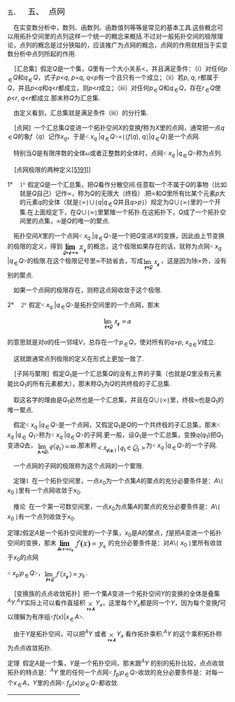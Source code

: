 <div class=Section1>
<p class=MsoNormal style='margin-left:36.0pt;text-indent:-36.0pt'><span
lang=EN-US>五、<span style='font:7.0pt "Times New Roman"'>&nbsp;&nbsp;&nbsp;&nbsp;&nbsp;&nbsp;&nbsp;
</span></span><span lang=ZH-CN style='font-size:14.0pt;font-family:宋体_GB2312'>五、</span><span
lang=EN-US style='font-size:7.0pt'>&nbsp;&nbsp;&nbsp; </span><span lang=ZH-CN
style='font-size:14.0pt;font-family:宋体_GB2312'>点网</span></p>
<p class=MsoNormal><span lang=EN-US style='font-family:宋体_GB2312'>&nbsp;&nbsp;&nbsp;
</span><span lang=ZH-CN style='font-family:宋体_GB2312'>在实变数分析中，数列、函数列、函数值列等等是常见的基本工具</span><span
lang=EN-US style='font-family:宋体_GB2312'>.</span><span lang=ZH-CN
style='font-family:宋体_GB2312'>这些概念可以用拓扑空间里的点列这样一个统一的概念来概括</span><span
lang=EN-US style='font-family:宋体_GB2312'>.</span><span lang=ZH-CN
style='font-family:宋体_GB2312'>不过对一般拓扑空间的极限理论，点列的概念是过分狭隘的，应该推广为点网的概念，点网的作用就相当于实变数分析中点列所起的作用</span><span
lang=EN-US style='font-family:宋体_GB2312'>.</span></p>
<p class=MsoNormal><span lang=EN-US>&nbsp;&nbsp;&nbsp; [</span><span
lang=ZH-CN style='font-family:宋体_GB2312'>汇总集</span><span lang=EN-US>] </span><span
lang=EN-US style='font-family:宋体_GB2312'>&nbsp;</span><span lang=ZH-CN
style='font-family:宋体_GB2312'>假定</span><i><span lang=EN-US>Q</span></i><span
lang=ZH-CN style='font-family:宋体_GB2312'>是一个集，</span><i><span lang=EN-US>Q</span></i><span
lang=ZH-CN style='font-family:宋体_GB2312'>里有一个大小关系</span><span lang=EN-US>&lt;</span><span
lang=ZH-CN style='font-family:宋体_GB2312'>，并且满足条件：（</span><span lang=EN-US>i</span><span
lang=ZH-CN style='font-family:宋体_GB2312'>）对任何</span><i><span lang=EN-US>p</span></i><i><sub><span
lang=EN-US style='font-family:宋体_GB2312'><img width=13 height=13
src="res/17e9d95da129bdd93c34fb6cc6aaaa52_5979_files/image002.gif" u1:shapes="_x0000_i1025"
align=absmiddle></span></sub><span lang=EN-US>Q</span></i><span lang=ZH-CN
style='font-family:宋体_GB2312'>和</span><i><span lang=EN-US>q</span></i><i><sub><span
lang=EN-US style='font-family:宋体_GB2312'><img width=13 height=13
src="res/17e9d95da129bdd93c34fb6cc6aaaa52_5979_files/image003.gif" u1:shapes="_x0000_i1026"
align=absmiddle></span></sub><span lang=EN-US>Q</span></i><span lang=ZH-CN
style='font-family:宋体_GB2312'>，式子</span><i><span lang=EN-US>p</span></i><span
lang=EN-US>&lt;<i>q</i>, <i>p</i>=<i>q</i>, <i>q</i>&lt;<i>p</i></span><span
lang=ZH-CN style='font-family:宋体_GB2312'>有一个且只有一个成立；（</span><span lang=EN-US>ii</span><span
lang=ZH-CN style='font-family:宋体_GB2312'>）若</span><i><span lang=EN-US>p</span></i><span
lang=EN-US>, <i>q</i>, <i>r</i></span><span lang=ZH-CN style='font-family:宋体_GB2312'>都属于</span><i><span
lang=EN-US>Q</span></i><span lang=ZH-CN style='font-family:宋体_GB2312'>，并且</span><i><span
lang=EN-US>p</span></i><span lang=EN-US>&lt;<i>q</i></span><span lang=ZH-CN
style='font-family:宋体_GB2312'>和</span><i><span lang=EN-US>q</span></i><span
lang=EN-US>&lt;<i>r</i></span><span lang=ZH-CN style='font-family:宋体_GB2312'>都成立，则</span><i><span
lang=EN-US>p</span></i><span lang=EN-US>&lt;<i>r</i></span><span lang=ZH-CN
style='font-family:宋体_GB2312'>成立；（</span><span lang=EN-US>iii</span><span
lang=ZH-CN style='font-family:宋体_GB2312'>）对任何</span><i><span lang=EN-US>p</span></i><i><sub><span
lang=EN-US style='font-family:宋体_GB2312'><img width=13 height=12
src="res/17e9d95da129bdd93c34fb6cc6aaaa52_5979_files/image004.gif" u1:shapes="_x0000_i1027"
align=absmiddle></span></sub><span lang=EN-US>Q</span></i><span lang=ZH-CN
style='font-family:宋体_GB2312'>和</span><i><span lang=EN-US>q</span></i><i><sub><span
lang=EN-US style='font-family:宋体_GB2312'><img width=13 height=13
src="res/17e9d95da129bdd93c34fb6cc6aaaa52_5979_files/image005.gif" u1:shapes="_x0000_i1028"
align=absmiddle></span></sub><span lang=EN-US>Q</span></i><span lang=ZH-CN
style='font-family:宋体_GB2312'>，存在</span><i><span lang=EN-US>r</span></i><i><sub><span
lang=EN-US style='font-family:宋体_GB2312'><img width=13 height=13
src="res/17e9d95da129bdd93c34fb6cc6aaaa52_5979_files/image006.gif" u1:shapes="_x0000_i1029"
align=absmiddle></span></sub><span lang=EN-US>Q</span></i><span lang=ZH-CN
style='font-family:宋体_GB2312'>使</span><i><span lang=EN-US>p</span></i><span
lang=EN-US>&lt;<i>r</i>, <i>q</i>&lt;<i>r</i></span><span lang=ZH-CN
style='font-family:宋体_GB2312'>都成立</span><span lang=EN-US style='font-family:
宋体_GB2312'>.</span><span lang=ZH-CN style='font-family:宋体_GB2312'>那末称</span><i><span
lang=EN-US>Q</span></i><span lang=ZH-CN style='font-family:宋体_GB2312'>为汇总集</span><span
lang=EN-US style='font-family:宋体_GB2312'>.</span></p>
<p class=MsoNormal><span lang=EN-US style='font-family:宋体_GB2312'>&nbsp;&nbsp;&nbsp;
</span><span lang=ZH-CN style='font-family:宋体_GB2312'>由定义看到，汇总集就是满足条件（</span><span
lang=EN-US>iii</span><span lang=ZH-CN style='font-family:宋体_GB2312'>）的分行集</span><span
lang=EN-US style='font-family:宋体_GB2312'>.</span></p>
<p class=MsoNormal><span lang=EN-US>&nbsp;&nbsp;&nbsp; [</span><span
lang=ZH-CN style='font-family:宋体_GB2312'>点网</span><span lang=EN-US>]</span><span
lang=EN-US style='font-family:宋体_GB2312'>&nbsp; </span><span lang=ZH-CN
style='font-family:宋体_GB2312'>一个汇总集</span><i><span lang=EN-US>Q</span></i><span
lang=ZH-CN style='font-family:宋体_GB2312'>变进一个拓扑空间</span><i><span lang=EN-US>X</span></i><span
lang=ZH-CN style='font-family:宋体_GB2312'>的变换</span><i><span lang=EN-US>f</span></i><span
lang=ZH-CN style='font-family:宋体_GB2312'>称为</span><i><span lang=EN-US>X</span></i><span
lang=ZH-CN style='font-family:宋体_GB2312'>里的点网，通常把一点</span><i><span lang=EN-US>q</span></i><i><sub><span
lang=EN-US style='font-family:宋体_GB2312'><img width=13 height=13
src="res/17e9d95da129bdd93c34fb6cc6aaaa52_5979_files/image007.gif" u1:shapes="_x0000_i1030"></span></sub><span
lang=EN-US>Q</span></i><span lang=ZH-CN style='font-family:宋体_GB2312'>的象</span><i><span
lang=EN-US>f</span></i><span lang=ZH-CN style='font-family:宋体_GB2312'>（</span><i><span
lang=EN-US>q</span></i><span lang=ZH-CN style='font-family:宋体_GB2312'>）记作</span><i><span
lang=EN-US>x<sub>q</sub></span></i><span lang=ZH-CN style='font-family:宋体_GB2312'>，于是</span><span
lang=EN-US style='font-family:宋体_GB2312'>&lt;</span><i><span lang=EN-US> x<sub>q</sub></span></i><span
lang=EN-US style='font-family:宋体_GB2312'> </span><span lang=EN-US>|<i>q</i></span><sub><span
lang=EN-US style='font-family:宋体_GB2312'><img width=13 height=13
src="res/17e9d95da129bdd93c34fb6cc6aaaa52_5979_files/image008.gif" u1:shapes="_x0000_i1031"
align=absmiddle></span></sub><i><span lang=EN-US>Q</span></i><span lang=EN-US
style='font-family:宋体_GB2312'>&gt;</span><span lang=EN-US>=</span><span
lang=EN-US style='font-family:宋体_GB2312'>{{</span><i><span lang=EN-US>f</span></i><span
lang=EN-US>(<i>q</i>), <i>q</i></span><span lang=EN-US style='font-family:宋体_GB2312'>}</span><span
lang=EN-US>|<i>q</i></span><i><sub><span lang=EN-US style='font-family:宋体_GB2312'><img
width=13 height=13 src="res/17e9d95da129bdd93c34fb6cc6aaaa52_5979_files/image009.gif"
u1:shapes="_x0000_i1032" align=absmiddle></span></sub><span lang=EN-US>Q</span></i><span
lang=EN-US style='font-family:宋体_GB2312'>}</span><span lang=ZH-CN
style='font-family:宋体_GB2312'>是一个点网</span><span lang=EN-US style='font-family:
宋体_GB2312'>.</span></p>
<p class=MsoNormal><span lang=EN-US style='font-family:宋体_GB2312'>&nbsp;&nbsp;&nbsp;
</span><span lang=ZH-CN style='font-family:宋体_GB2312'>特别当</span><i><span
lang=EN-US>Q</span></i><span lang=ZH-CN style='font-family:宋体_GB2312'>是有限序数的全体<i>ω</i>或者正整数的全体时，点网</span><span
lang=EN-US style='font-family:宋体_GB2312'>&lt;</span><i><span lang=EN-US> x<sub>q</sub></span></i><span
lang=EN-US style='font-family:宋体_GB2312'> </span><span lang=EN-US>|<i>q</i></span><sub><span
lang=EN-US style='font-family:宋体_GB2312'><img width=13 height=13
src="res/17e9d95da129bdd93c34fb6cc6aaaa52_5979_files/image010.gif" u1:shapes="_x0000_i1033"
align=absmiddle></span></sub><i><span lang=EN-US>Q</span></i><span lang=EN-US
style='font-family:宋体_GB2312'>&gt;</span><span lang=ZH-CN style='font-family:
宋体_GB2312'>称为点列</span><span lang=EN-US style='font-family:宋体_GB2312'>.</span></p>
<p class=MsoNormal><span lang=EN-US>&nbsp;&nbsp;&nbsp; [</span><span
lang=ZH-CN style='font-family:宋体_GB2312'>点网极限的两种定义</span><span
class=MsoCommentReference><span lang=EN-US style='font-size:10.5pt'><a></a><a
class=msocomanchor id="_anchor_1"
 href="#None" language=JavaScript
name="_msoanchor_1">[5191]</a><span style='display:none'>&nbsp;</span></span></span><span
lang=EN-US>]</span></p>
<p class=MsoNormal style='margin-left:21.25pt;text-indent:-21.25pt'><span
lang=EN-US>1°<span style='font:7.0pt "Times New Roman"'>&nbsp;&nbsp;&nbsp;&nbsp;&nbsp;&nbsp;
</span></span><span lang=EN-US style='font-family:宋体_GB2312'>1</span><span
lang=ZH-CN style='font-family:宋体_GB2312'>°</span><span lang=EN-US
style='font-size:7.0pt'>&nbsp; </span><span lang=ZH-CN style='font-family:宋体_GB2312'>假定</span><i><span
lang=EN-US>Q</span></i><span lang=ZH-CN style='font-family:宋体_GB2312'>是一个汇总集，把</span><i><span
lang=EN-US>Q</span></i><span lang=ZH-CN style='font-family:宋体_GB2312'>看作分散空间</span><span
lang=EN-US style='font-family:宋体_GB2312'>.</span><span lang=ZH-CN
style='font-family:宋体_GB2312'>任意取一个不属于</span><i><span lang=EN-US>Q</span></i><span
lang=ZH-CN style='font-family:宋体_GB2312'>的事物（比如就是</span><i><span lang=EN-US>Q</span></i><span
lang=ZH-CN style='font-family:宋体_GB2312'>自己）记作∞，称为</span><i><span lang=EN-US>Q</span></i><span
lang=ZH-CN style='font-family:宋体_GB2312'>的无限大（终极）</span><span lang=EN-US
style='font-family:宋体_GB2312'>.</span><span lang=ZH-CN style='font-family:宋体_GB2312'>把∞和</span><i><span
lang=EN-US>Q</span></i><span lang=ZH-CN style='font-family:宋体_GB2312'>里所有比某个元素</span><i><span
lang=EN-US>p</span></i><span lang=ZH-CN style='font-family:宋体_GB2312'>大</span><span
lang=ZH-CN style='font-family:宋体_GB2312'>的元素</span><i><span lang=EN-US>q</span></i><span
lang=ZH-CN style='font-family:宋体_GB2312'>的全体（就是</span><span lang=EN-US
style='font-family:宋体_GB2312'>{</span><span lang=ZH-CN style='font-family:宋体_GB2312'>∞</span><span
lang=EN-US style='font-family:宋体_GB2312'>}</span><span lang=ZH-CN
style='font-family:宋体_GB2312'>∪</span><span lang=EN-US style='font-family:宋体_GB2312'>{</span><i><span
lang=EN-US>q</span></i><span lang=EN-US>|<i>q</i></span><i><sub><span
lang=EN-US style='font-family:宋体_GB2312'><img width=13 height=13
src="res/17e9d95da129bdd93c34fb6cc6aaaa52_5979_files/image011.gif" u1:shapes="_x0000_i1047"
align=absmiddle></span></sub><span lang=EN-US>Q</span></i><span lang=ZH-CN
style='font-family:宋体_GB2312'>并且</span><i><span lang=EN-US>q</span></i><span
lang=EN-US>&gt;<i>p</i></span><span lang=EN-US style='font-family:宋体_GB2312'>}</span><span
lang=ZH-CN style='font-family:宋体_GB2312'>）规定为</span><i><span lang=EN-US>Q</span></i><span
lang=ZH-CN style='font-family:宋体_GB2312'>∪</span><span lang=EN-US
style='font-family:宋体_GB2312'>{</span><span lang=ZH-CN style='font-family:宋体_GB2312'>∞</span><span
lang=EN-US style='font-family:宋体_GB2312'>}</span><span lang=ZH-CN
style='font-family:宋体_GB2312'>里的一个开集</span><span lang=EN-US style='font-family:
宋体_GB2312'>.</span><span lang=ZH-CN style='font-family:宋体_GB2312'>在上面规定下，在</span><i><span
lang=EN-US>Q</span></i><span lang=ZH-CN style='font-family:宋体_GB2312'>∪</span><span
lang=EN-US style='font-family:宋体_GB2312'>{</span><span lang=ZH-CN
style='font-family:宋体_GB2312'>∞</span><span lang=EN-US style='font-family:宋体_GB2312'>}</span><span
lang=ZH-CN style='font-family:宋体_GB2312'>里繁殖一个拓扑</span><span lang=EN-US
style='font-family:宋体_GB2312'>.</span><span lang=ZH-CN style='font-family:宋体_GB2312'>在这拓扑下，</span><i><span
lang=EN-US>Q</span></i><span lang=ZH-CN style='font-family:宋体_GB2312'>成了一个拓扑空间里的点集，∞是</span><i><span
lang=EN-US>Q</span></i><span lang=ZH-CN style='font-family:宋体_GB2312'>的唯一的聚点</span><span
lang=EN-US style='font-family:宋体_GB2312'>.</span></p>
<p class=MsoNormal><span lang=EN-US style='font-family:宋体_GB2312'>&nbsp;&nbsp;&nbsp;
</span><span lang=ZH-CN style='font-family:宋体_GB2312'>拓扑空间</span><i><span
lang=EN-US>X</span></i><span lang=ZH-CN style='font-family:宋体_GB2312'>里的一个点网</span><span
lang=EN-US style='font-family:宋体_GB2312'>&lt;</span><i><span lang=EN-US> x<sub>q</sub></span></i><span
lang=EN-US style='font-family:宋体_GB2312'> </span><span lang=EN-US>|<i>q</i></span><sub><span
lang=EN-US style='font-family:宋体_GB2312'><img width=13 height=13
src="res/17e9d95da129bdd93c34fb6cc6aaaa52_5979_files/image012.gif" u1:shapes="_x0000_i1048"
align=absmiddle></span></sub><i><span lang=EN-US>Q</span></i><span lang=EN-US
style='font-family:宋体_GB2312'>&gt;</span><span lang=ZH-CN style='font-family:
宋体_GB2312'>是一个把</span><i><span lang=EN-US>Q</span></i><span lang=ZH-CN
style='font-family:宋体_GB2312'>变进</span><i><span lang=EN-US>X</span></i><span
lang=ZH-CN style='font-family:宋体_GB2312'>的变换，因此由上节变换的极限的定义，得到</span><sub><span
lang=EN-US style='font-family:宋体_GB2312'><img width=57 height=32
src="res/17e9d95da129bdd93c34fb6cc6aaaa52_5979_files/image014.gif" u1:shapes="_x0000_i1049"
align=absmiddle></span></sub><span lang=ZH-CN style='font-family:宋体_GB2312'>的概念，这个极限如果存在的话，就称为点网</span><span
lang=EN-US style='font-family:宋体_GB2312'>&lt;</span><i><span lang=EN-US> x<sub>q</sub></span></i><span
lang=EN-US style='font-family:宋体_GB2312'> </span><span lang=EN-US>|<i>q</i></span><sub><span
lang=EN-US style='font-family:宋体_GB2312'><img width=13 height=13
src="res/17e9d95da129bdd93c34fb6cc6aaaa52_5979_files/image015.gif" u1:shapes="_x0000_i1050"
align=absmiddle></span></sub><i><span lang=EN-US>Q</span></i><span lang=EN-US
style='font-family:宋体_GB2312'>&gt;</span><span lang=ZH-CN style='font-family:
宋体_GB2312'>的极限</span><span lang=EN-US style='font-family:宋体_GB2312'>.</span><span
lang=ZH-CN style='font-family:宋体_GB2312'>在这个极限记号里∞不妨省去，写成</span><sub><span
lang=EN-US style='font-family:宋体_GB2312'><img width=41 height=31
src="res/17e9d95da129bdd93c34fb6cc6aaaa52_5979_files/image017.gif" u1:shapes="_x0000_i1051"
align=absmiddle></span></sub><span lang=ZH-CN style='font-family:宋体_GB2312'>，这是因为除∞外，没有别的聚点</span><span
lang=EN-US style='font-family:宋体_GB2312'>.</span></p>
<p class=MsoNormal><span lang=EN-US style='font-family:宋体_GB2312'>&nbsp;&nbsp;&nbsp;
</span><span lang=ZH-CN style='font-family:宋体_GB2312'>如果一个点网的极限存在，则称这点网收敛于这个极限</span><span
lang=EN-US style='font-family:宋体_GB2312'>.</span></p>
<p class=MsoNormal style='margin-left:21.25pt;text-indent:-21.25pt'><span
lang=EN-US>2°<span style='font:7.0pt "Times New Roman"'>&nbsp;&nbsp;&nbsp;&nbsp;&nbsp;&nbsp;
</span></span><span lang=EN-US style='font-family:宋体_GB2312'>2</span><span
lang=ZH-CN style='font-family:宋体_GB2312'>°</span><span lang=EN-US
style='font-size:7.0pt'>&nbsp; </span><span lang=ZH-CN style='font-family:宋体_GB2312'>假定</span><span
lang=EN-US style='font-family:宋体_GB2312'>&lt;</span><i><span lang=EN-US> x<sub>q</sub></span></i><span
lang=EN-US style='font-family:宋体_GB2312'> </span><span lang=EN-US>|<i>q</i></span><sub><span
lang=EN-US style='font-family:宋体_GB2312'><img width=13 height=13
src="res/17e9d95da129bdd93c34fb6cc6aaaa52_5979_files/image018.gif" u1:shapes="_x0000_i1052"
align=absmiddle></span></sub><i><span lang=EN-US>Q</span></i><span lang=EN-US
style='font-family:宋体_GB2312'>&gt;</span><span lang=ZH-CN style='font-family:
宋体_GB2312'>是拓扑空间里的一个点网，那末</span></p>
<p class=MsoNormal align=center style='text-align:center'><sub><span
lang=EN-US style='font-family:宋体_GB2312'><img width=67 height=31
src="res/17e9d95da129bdd93c34fb6cc6aaaa52_5979_files/image020.gif" u1:shapes="_x0000_i1053"></span></sub></p>
<p class=MsoNormal><span lang=ZH-CN style='font-family:宋体_GB2312'>的意思就是对</span><i><span
lang=EN-US>a</span></i><span lang=ZH-CN style='font-family:宋体_GB2312'>的任一邻域</span><i><span
lang=EN-US>V</span></i><span lang=ZH-CN style='font-family:宋体_GB2312'>，总存在一个</span><i><span
lang=EN-US>p</span></i><i><sub><span lang=EN-US style='font-family:宋体_GB2312'><img
width=13 height=14 src="res/17e9d95da129bdd93c34fb6cc6aaaa52_5979_files/image021.gif"
u1:shapes="_x0000_i1054" align=absmiddle></span></sub><span lang=EN-US>Q</span></i><span
lang=ZH-CN style='font-family:宋体_GB2312'>，使对所有的</span><i><span lang=EN-US>q</span></i><span
lang=EN-US>&gt;<i>p</i>,<i> x<sub>q</sub></i></span><sub><span lang=EN-US
style='font-family:宋体_GB2312'><img width=13 height=13
src="res/17e9d95da129bdd93c34fb6cc6aaaa52_5979_files/image022.gif" u1:shapes="_x0000_i1055"
align=absmiddle></span></sub><i><span lang=EN-US>V</span></i><span lang=ZH-CN
style='font-family:宋体_GB2312'>成立</span><span lang=EN-US style='font-family:
宋体_GB2312'>.</span></p>
<p class=MsoNormal><span lang=EN-US style='font-family:宋体_GB2312'>&nbsp;&nbsp;&nbsp;
</span><span lang=ZH-CN style='font-family:宋体_GB2312'>这就跟通常点列极限的定义在形式上更加一致了</span><span
lang=EN-US style='font-family:宋体_GB2312'>.</span></p>
<p class=MsoNormal><span lang=EN-US>&nbsp;&nbsp;&nbsp; [</span><span
lang=ZH-CN style='font-family:宋体_GB2312'>子网与聚限</span><span lang=EN-US>] </span><span
lang=EN-US style='font-family:宋体_GB2312'>&nbsp;</span><span lang=ZH-CN
style='font-family:宋体_GB2312'>假定</span><i><span lang=EN-US>Q</span></i><sub><span
lang=EN-US>1</span></sub><span lang=ZH-CN style='font-family:宋体_GB2312'>是一个汇总集</span><i><span
lang=EN-US>Q</span></i><span lang=ZH-CN style='font-family:宋体_GB2312'>的没有上界的子集（也就是</span><i><span
lang=EN-US>Q</span></i><span lang=ZH-CN style='font-family:宋体_GB2312'>里没有元素能比</span><i><span
lang=EN-US>Q</span></i><sub><span lang=EN-US>1</span></sub><span lang=ZH-CN
style='font-family:宋体_GB2312'>的所有元素都大），那末称</span><i><span lang=EN-US>Q</span></i><sub><span
lang=EN-US>1</span></sub><span lang=ZH-CN style='font-family:宋体_GB2312'>为</span><i><span
lang=EN-US>Q</span></i><span lang=ZH-CN style='font-family:宋体_GB2312'>的共终极的子汇总集</span><span
lang=EN-US style='font-family:宋体_GB2312'>.</span></p>
<p class=MsoNormal><span lang=EN-US style='font-family:宋体_GB2312'>&nbsp;&nbsp;&nbsp;
</span><span lang=ZH-CN style='font-family:宋体_GB2312'>取这名字的理由是</span><i><span
lang=EN-US>Q</span></i><sub><span lang=EN-US>1</span></sub><span lang=ZH-CN
style='font-family:宋体_GB2312'>必然也是一个汇总集，并且在</span><i><span lang=EN-US>Q</span></i><span
lang=ZH-CN style='font-family:宋体_GB2312'>∪</span><span lang=EN-US
style='font-family:宋体_GB2312'>{</span><span lang=ZH-CN style='font-family:宋体_GB2312'>∞</span><span
lang=EN-US style='font-family:宋体_GB2312'>}</span><span lang=ZH-CN
style='font-family:宋体_GB2312'>里，终极∞也是</span><i><span lang=EN-US>Q</span></i><sub><span
lang=EN-US>1</span></sub><span lang=ZH-CN style='font-family:宋体_GB2312'>的唯一聚点</span><span
lang=EN-US style='font-family:宋体_GB2312'>.</span></p>
<p class=MsoNormal><span lang=EN-US style='font-family:宋体_GB2312'>&nbsp;&nbsp;&nbsp;
</span><span lang=ZH-CN style='font-family:宋体_GB2312'>假定</span><span
lang=EN-US style='font-family:宋体_GB2312'>&lt;</span><i><span lang=EN-US> x<sub>q</sub></span></i><span
lang=EN-US style='font-family:宋体_GB2312'> </span><span lang=EN-US>|<i>q</i></span><sub><span
lang=EN-US style='font-family:宋体_GB2312'><img width=13 height=13
src="res/17e9d95da129bdd93c34fb6cc6aaaa52_5979_files/image023.gif" u1:shapes="_x0000_i1056"
align=absmiddle></span></sub><i><span lang=EN-US>Q</span></i><span lang=EN-US
style='font-family:宋体_GB2312'>&gt;</span><span lang=ZH-CN style='font-family:
宋体_GB2312'>是一个点网，又假定</span><i><span lang=EN-US>Q</span></i><sub><span
lang=EN-US>1</span></sub><span lang=ZH-CN style='font-family:宋体_GB2312'>是</span><i><span
lang=EN-US>Q</span></i><span lang=ZH-CN style='font-family:宋体_GB2312'>的一个共终极的子汇总集，那末</span><span
lang=EN-US style='font-family:宋体_GB2312'>&lt;</span><i><span lang=EN-US> x<sub>q</sub></span></i><span
lang=EN-US style='font-family:宋体_GB2312'> </span><span lang=EN-US>|<i>q</i></span><sub><span
lang=EN-US style='font-family:宋体_GB2312'><img width=13 height=13
src="res/17e9d95da129bdd93c34fb6cc6aaaa52_5979_files/image024.gif" u1:shapes="_x0000_i1057"
align=absmiddle></span></sub><i><span lang=EN-US> Q</span></i><sub><span
lang=EN-US>1</span></sub><span lang=EN-US style='font-family:宋体_GB2312'>&gt;</span><span
lang=ZH-CN style='font-family:宋体_GB2312'>称为</span><span lang=EN-US
style='font-family:宋体_GB2312'>&lt;</span><i><span lang=EN-US> x<sub>q</sub></span></i><span
lang=EN-US style='font-family:宋体_GB2312'> </span><span lang=EN-US>|<i>q</i></span><sub><span
lang=EN-US style='font-family:宋体_GB2312'><img width=13 height=13
src="res/17e9d95da129bdd93c34fb6cc6aaaa52_5979_files/image025.gif" u1:shapes="_x0000_i1058"
align=absmiddle></span></sub><i><span lang=EN-US>Q</span></i><span lang=EN-US
style='font-family:宋体_GB2312'>&gt;</span><span lang=ZH-CN style='font-family:
宋体_GB2312'>的子网</span><span lang=EN-US style='font-family:宋体_GB2312'>.</span><span
lang=ZH-CN style='font-family:宋体_GB2312'>更一般，设</span><i><span lang=EN-US>Q</span></i><sub><span
lang=EN-US>1</span></sub><span lang=ZH-CN style='font-family:宋体_GB2312'>是一个汇总集，变换</span><i><span
lang=EN-US>q</span></i><span lang=EN-US>(<i>q</i><sub>1</sub>)</span><span
lang=ZH-CN style='font-family:宋体_GB2312'>把</span><i><span lang=EN-US>Q</span></i><sub><span
lang=EN-US>1</span></sub><span lang=ZH-CN style='font-family:宋体_GB2312'>变进</span><i><span
lang=EN-US>Q</span></i><span lang=ZH-CN style='font-family:宋体_GB2312'>去，</span><sub><span
lang=EN-US style='font-family:宋体_GB2312'><img width=92 height=31
src="res/17e9d95da129bdd93c34fb6cc6aaaa52_5979_files/image027.gif" u1:shapes="_x0000_i1059"
align=absmiddle></span></sub><span lang=EN-US style='font-family:宋体_GB2312'>,</span><span
lang=ZH-CN style='font-family:宋体_GB2312'>那末称</span><sub><span lang=EN-US
style='font-family:宋体_GB2312'><img width=113 height=25
src="res/17e9d95da129bdd93c34fb6cc6aaaa52_5979_files/image029.gif" u1:shapes="_x0000_i1060"
align=absmiddle></span></sub><span lang=ZH-CN style='font-family:宋体_GB2312'>为</span><span
lang=EN-US style='font-family:宋体_GB2312'>&lt;</span><i><span lang=EN-US> x<sub>q</sub></span></i><span
lang=EN-US style='font-family:宋体_GB2312'> </span><span lang=EN-US>|<i>q</i></span><sub><span
lang=EN-US style='font-family:宋体_GB2312'><img width=13 height=13
src="res/17e9d95da129bdd93c34fb6cc6aaaa52_5979_files/image030.gif" u1:shapes="_x0000_i1061"
align=absmiddle></span></sub><i><span lang=EN-US>Q</span></i><span lang=EN-US
style='font-family:宋体_GB2312'>&gt;</span><span lang=ZH-CN style='font-family:
宋体_GB2312'>的一个子网</span><span lang=EN-US style='font-family:宋体_GB2312'>.</span></p>
<p class=MsoNormal><span lang=EN-US style='font-family:宋体_GB2312'>&nbsp;&nbsp;&nbsp;
</span><span lang=ZH-CN style='font-family:宋体_GB2312'>一个点网的子网的极限称为这个点网的一个聚限</span><span
lang=EN-US style='font-family:宋体_GB2312'>.</span></p>
<p class=MsoNormal><span lang=EN-US style='font-family:宋体_GB2312'>&nbsp;&nbsp;&nbsp;
</span><span lang=ZH-CN style='font-family:宋体_GB2312'>定理</span><span
lang=EN-US style='font-family:宋体_GB2312'>1&nbsp; </span><span lang=ZH-CN
style='font-family:宋体_GB2312'>在一个拓扑空间里，一点</span><i><span lang=EN-US>x</span></i><sub><span
lang=EN-US>0</span></sub><span lang=ZH-CN style='font-family:宋体_GB2312'>为一个点集</span><i><span
lang=EN-US>A</span></i><span lang=ZH-CN style='font-family:宋体_GB2312'>的聚点的充分必要条件是：</span><i><span
lang=EN-US>A</span></i><span lang=EN-US>\</span><span lang=EN-US
style='font-family:宋体_GB2312'>{</span><i><span lang=EN-US> x</span></i><sub><span
lang=EN-US>0 </span></sub><span lang=EN-US style='font-family:宋体_GB2312'>}</span><span
lang=ZH-CN style='font-family:宋体_GB2312'>里有一个点网收敛于</span><i><span lang=EN-US>x</span></i><sub><span
lang=EN-US>0</span></sub><span lang=EN-US style='font-family:宋体_GB2312'>.</span></p>
<p class=MsoNormal><span lang=EN-US style='font-family:宋体_GB2312'>&nbsp;&nbsp;&nbsp;
</span><span lang=ZH-CN style='font-family:宋体_GB2312'>推论</span><span
lang=EN-US style='font-family:宋体_GB2312'>&nbsp; </span><span lang=ZH-CN
style='font-family:宋体_GB2312'>在一个第一可数空间里，一点</span><i><span lang=EN-US>x</span></i><sub><span
lang=EN-US>0</span></sub><span lang=ZH-CN style='font-family:宋体_GB2312'>为点集</span><i><span
lang=EN-US>A</span></i><span lang=ZH-CN style='font-family:宋体_GB2312'>的聚点的充分必要条件是：</span><i><span
lang=EN-US>A</span></i><span lang=EN-US>\</span><span lang=EN-US
style='font-family:宋体_GB2312'>{</span><i><span lang=EN-US> x</span></i><sub><span
lang=EN-US>0 </span></sub><span lang=EN-US style='font-family:宋体_GB2312'>}</span><span
lang=ZH-CN style='font-family:宋体_GB2312'>有一个点列收敛于</span><i><span lang=EN-US>x</span></i><sub><span
lang=EN-US>0</span></sub><span lang=EN-US style='font-family:宋体_GB2312'>.</span></p>
<p class=MsoNormal><span lang=ZH-CN style='font-family:宋体_GB2312'>定理</span><span
lang=EN-US style='font-family:宋体_GB2312'>2</span><span lang=ZH-CN
style='font-family:宋体_GB2312'>假定</span><i><span lang=EN-US>A</span></i><span
lang=ZH-CN style='font-family:宋体_GB2312'>是一个拓扑空间里的一个子集，</span><i><span
lang=EN-US>x</span></i><sub><span lang=EN-US>0</span></sub><span lang=ZH-CN
style='font-family:宋体_GB2312'>是</span><i><span lang=EN-US>A</span></i><span
lang=ZH-CN style='font-family:宋体_GB2312'>的聚点，</span><i><span lang=EN-US>f</span></i><span
lang=ZH-CN style='font-family:宋体_GB2312'>是把</span><i><span lang=EN-US>A</span></i><span
lang=ZH-CN style='font-family:宋体_GB2312'>变进一个拓扑空间的变换，那末</span><sub><span
lang=EN-US style='font-family:宋体_GB2312'><img width=115 height=32
src="res/17e9d95da129bdd93c34fb6cc6aaaa52_5979_files/image032.gif" u1:shapes="_x0000_i1062"
align=absmiddle></span></sub><span lang=EN-US style='font-family:宋体_GB2312'> </span><span
lang=ZH-CN style='font-family:宋体_GB2312'>的充分必要条件是：对</span><i><span lang=EN-US>A</span></i><span
lang=EN-US>\</span><span lang=EN-US style='font-family:宋体_GB2312'>{</span><i><span
lang=EN-US> x</span></i><sub><span lang=EN-US>0 </span></sub><span lang=EN-US
style='font-family:宋体_GB2312'>}</span><span lang=ZH-CN style='font-family:宋体_GB2312'>里所有收敛于</span><i><span
lang=EN-US>x</span></i><sub><span lang=EN-US>0</span></sub><span lang=ZH-CN
style='font-family:宋体_GB2312'>的点网</span></p>
<p class=MsoNormal><span lang=EN-US style='font-family:宋体_GB2312'>&lt;</span><i><span
lang=EN-US> x<sub>p</sub></span></i><span lang=EN-US style='font-family:宋体_GB2312'>|</span><i><span
lang=EN-US>p</span></i><i><sub><span lang=EN-US style='font-family:宋体_GB2312'><img
width=13 height=13 src="res/17e9d95da129bdd93c34fb6cc6aaaa52_5979_files/image033.gif"
u1:shapes="_x0000_i1063" align=absmiddle></span></sub><span lang=EN-US>Q</span></i><span
lang=EN-US style='font-family:宋体_GB2312'>&gt;</span><span lang=ZH-CN
style='font-family:宋体_GB2312'>，</span><sub><span lang=EN-US style='font-family:
宋体_GB2312'><img width=96 height=31
src="res/17e9d95da129bdd93c34fb6cc6aaaa52_5979_files/image035.gif" u1:shapes="_x0000_i1064"
align=absmiddle></span></sub><span lang=EN-US style='font-family:宋体_GB2312'>.</span></p>
<p class=MsoNormal><span lang=EN-US>&nbsp;&nbsp;&nbsp; [</span><span
lang=ZH-CN style='font-family:宋体_GB2312'>变换族的点点收敛拓扑</span><span lang=EN-US>] </span><span
lang=EN-US style='font-family:宋体_GB2312'>&nbsp;</span><span lang=ZH-CN
style='font-family:宋体_GB2312'>把一个集</span><i><span lang=EN-US>A</span></i><span
lang=ZH-CN style='font-family:宋体_GB2312'>变进一个拓扑空间</span><i><span lang=EN-US>Y</span></i><span
lang=ZH-CN style='font-family:宋体_GB2312'>的变换的全体是叠集</span><i><sup><span
lang=EN-US>A</span></sup><span lang=EN-US>Y</span></i><span lang=EN-US
style='font-family:宋体_GB2312'>.</span><i><sup><span lang=EN-US>A</span></sup><span
lang=EN-US>Y</span></i><span lang=ZH-CN style='font-family:宋体_GB2312'>实际上可以看作直接积</span><sub><span
lang=EN-US style='font-family:宋体_GB2312'><img width=23 height=31
src="res/17e9d95da129bdd93c34fb6cc6aaaa52_5979_files/image037.gif" u1:shapes="_x0000_i1065"
align=absmiddle></span></sub><i><span lang=EN-US>Y<sub>x</sub></span></i><span
lang=ZH-CN style='font-family:宋体_GB2312'>，这里每个</span><i><span lang=EN-US>Y<sub>x</sub></span></i><span
lang=ZH-CN style='font-family:宋体_GB2312'>都是同一个</span><i><span lang=EN-US>Y</span></i><span
lang=ZH-CN style='font-family:宋体_GB2312'>，因为每个变换</span><i><span lang=EN-US>f</span></i><span
lang=ZH-CN style='font-family:宋体_GB2312'>可以理解为有序组</span><span lang=EN-US
style='font-family:宋体_GB2312'>&lt;</span><i><span lang=EN-US>f</span></i><span
lang=EN-US>(<i>x</i>)|<i>x</i></span><i><sub><span lang=EN-US style='font-family:
宋体_GB2312'><img width=13 height=13
src="res/17e9d95da129bdd93c34fb6cc6aaaa52_5979_files/image038.gif" u1:shapes="_x0000_i1066"
align=absmiddle></span></sub><span lang=EN-US>A</span></i><span lang=EN-US
style='font-family:宋体_GB2312'>&gt;.</span></p>
<p class=MsoNormal><span lang=EN-US style='font-family:宋体_GB2312'>&nbsp;&nbsp;&nbsp;
</span><span lang=ZH-CN style='font-family:宋体_GB2312'>由于</span><i><span
lang=EN-US>Y</span></i><span lang=ZH-CN style='font-family:宋体_GB2312'>是拓扑空间，可以把</span><i><sup><span
lang=EN-US>A</span></sup><span lang=EN-US>Y </span></i><span lang=ZH-CN
style='font-family:宋体_GB2312'>或者</span><sub><span lang=EN-US style='font-family:
宋体_GB2312'><img width=23 height=31
src="res/17e9d95da129bdd93c34fb6cc6aaaa52_5979_files/image040.gif" u1:shapes="_x0000_i1067"
align=absmiddle></span></sub><i><span lang=EN-US>Y<sub>x</sub> </span></i><span
lang=ZH-CN style='font-family:宋体_GB2312'>看作拓扑乘积</span><span lang=EN-US
style='font-family:宋体_GB2312'>.</span><i><sup><span lang=EN-US>A</span></sup><span
lang=EN-US>Y </span></i><span lang=ZH-CN style='font-family:宋体_GB2312'>的这个乘积拓扑称为点点收敛拓扑</span><span
lang=EN-US style='font-family:宋体_GB2312'>.</span></p>
<p class=MsoNormal><span lang=ZH-CN style='font-family:宋体_GB2312'>定理</span><span
lang=EN-US style='font-family:宋体_GB2312'>&nbsp; </span><span lang=ZH-CN
style='font-family:宋体_GB2312'>假定</span><i><span lang=EN-US>A</span></i><span
lang=ZH-CN style='font-family:宋体_GB2312'>是一个集，</span><i><span lang=EN-US>Y</span></i><span
lang=ZH-CN style='font-family:宋体_GB2312'>是一个拓扑空间，那末跟</span><i><sup><span
lang=EN-US>A</span></sup><span lang=EN-US>Y </span></i><span lang=ZH-CN
style='font-family:宋体_GB2312'>的别的拓扑比较，点点收敛拓扑的特点是：</span><i><sup><span
lang=EN-US>A</span></sup><span lang=EN-US>Y </span></i><span lang=ZH-CN
style='font-family:宋体_GB2312'>里的任何一个点网</span><span lang=EN-US style='font-family:
宋体_GB2312'>&lt;</span><i><span lang=EN-US> f<sub>p</sub></span></i><span
lang=EN-US style='font-family:宋体_GB2312'>|</span><i><span lang=EN-US>p</span></i><i><sub><span
lang=EN-US style='font-family:宋体_GB2312'><img width=13 height=14
src="res/17e9d95da129bdd93c34fb6cc6aaaa52_5979_files/image041.gif" u1:shapes="_x0000_i1068"
align=absmiddle></span></sub><span lang=EN-US>Q</span></i><span lang=EN-US
style='font-family:宋体_GB2312'>&gt;</span><span lang=ZH-CN style='font-family:
宋体_GB2312'>收敛的充分必要条件是：对每一个</span><i><span lang=EN-US>x</span></i><i><sub><span
lang=EN-US style='font-family:宋体_GB2312'><img width=13 height=13
src="res/17e9d95da129bdd93c34fb6cc6aaaa52_5979_files/image042.gif" u1:shapes="_x0000_i1069"
align=absmiddle></span></sub><span lang=EN-US>A</span></i><span lang=ZH-CN
style='font-family:宋体_GB2312'>，</span><i><span lang=EN-US>Y</span></i><span
lang=ZH-CN style='font-family:宋体_GB2312'>里的点网</span><span lang=EN-US
style='font-family:宋体_GB2312'>&lt;</span><i><span lang=EN-US> f<sub>p</sub></span></i><span
lang=EN-US>(<i>x</i>)</span><span lang=EN-US style='font-family:宋体_GB2312'>|</span><i><span
lang=EN-US>p</span></i><i><sub><span lang=EN-US style='font-family:宋体_GB2312'><img
width=13 height=13 src="res/17e9d95da129bdd93c34fb6cc6aaaa52_5979_files/image043.gif"
u1:shapes="_x0000_i1070" align=absmiddle></span></sub><span lang=EN-US>Q</span></i><span
lang=EN-US style='font-family:宋体_GB2312'>&gt;</span><span lang=ZH-CN
style='font-family:宋体_GB2312'>都收敛</span><span lang=EN-US style='font-family:
宋体_GB2312'>.</span></p>
</div>
<div>
<hr class=msocomoff align=left size=1 width="33%">
<div>
<div id="_com_1" class=msocomtxt language=JavaScript
><a name="_msocom_1"></a></div>
</div>
</div>